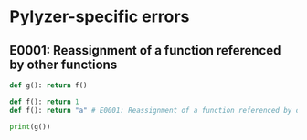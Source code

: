 # Pylyzer-specific errors

## E0001: Reassignment of a function referenced by other functions

```python
def g(): return f()

def f(): return 1
def f(): return "a" # E0001: Reassignment of a function referenced by other functions

print(g())
```
